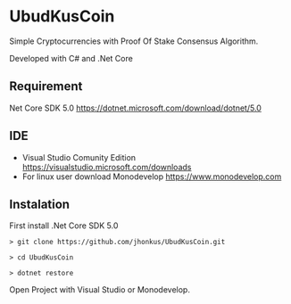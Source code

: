 # UbudKusCoin
Simple Cryptocurrencies with Proof Of Stake  Consensus Algorithm.

Developed with C# and .Net Core

## Requirement
Net Core SDK 5.0 https://dotnet.microsoft.com/download/dotnet/5.0

## IDE  
- Visual Studio Comunity Edition https://visualstudio.microsoft.com/downloads
- For linux user download Monodevelop https://www.monodevelop.com

## Instalation

First install .Net Core SDK 5.0
```
> git clone https://github.com/jhonkus/UbudKusCoin.git 

> cd UbudKusCoin

> dotnet restore

```

Open Project with Visual Studio or Monodevelop.


